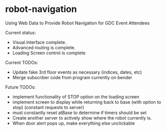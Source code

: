 # robot-navigation
Using Web Data to Provide Robot Navigation for GDC Event Attendees

Current status:
* Visual interface complete.
* Advanced routing is complete.
* Loading Screen control is complete

Current TODOs:
* Update fake 3rd floor events as necessary (indices, dates, etc)
* Merge subscriber code from program currently on bender

Future TODOs:
* implement functionality of STOP option on the loading screen
* implement screen to display while returning back to base (with option to stop) (constant requests to server)
* must constantly reset atBase to determine if timers should be set
* Create another server to actively show where the robot currently is.
* When door alert pops up, make everything else unclickable

